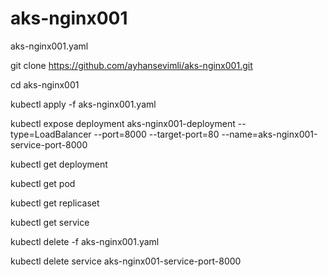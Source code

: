 # aks-nginx001
aks-nginx001.yaml

git clone https://github.com/ayhansevimli/aks-nginx001.git

cd aks-nginx001

kubectl apply -f aks-nginx001.yaml

kubectl expose deployment aks-nginx001-deployment --type=LoadBalancer --port=8000 --target-port=80 --name=aks-nginx001-service-port-8000

kubectl get deployment

kubectl get pod

kubectl get replicaset

kubectl get service

kubectl delete -f aks-nginx001.yaml

kubectl delete service aks-nginx001-service-port-8000

